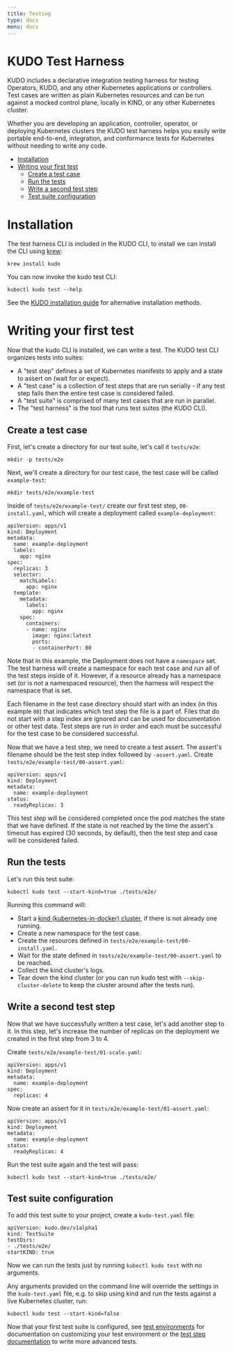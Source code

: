 ```yaml
---
title: Testing
type: docs
menu: docs
---
```


# KUDO Test Harness

KUDO includes a declarative integration testing harness for testing Operators, KUDO, and any other Kubernetes applications or controllers. Test cases are written as plain Kubernetes resources and can be run against a mocked control plane, locally in KIND, or any other Kubernetes cluster.

Whether you are developing an application, controller, operator, or deploying Kubernetes clusters the KUDO test harness helps you easily write portable end-to-end, integration, and conformance tests for Kubernetes without needing to write any code.

* [Installation](#installation)
* [Writing your first test](#writing-your-first-test)
   * [Create a test case](#create-a-test-case)
   * [Run the tests](#run-the-tests)
   * [Write a second test step](#write-a-second-test-step)
   * [Test suite configuration](#test-suite-configuration)

# Installation

The test harness CLI is included in the KUDO CLI, to install we can install the CLI using [krew](https://github.com/kubernetes-sigs/krew):

```
krew install kudo
```

You can now invoke the kudo test CLI:

```
kubectl kudo test --help
```

See the [KUDO installation guide](/docs/cli#install) for alternative installation methods.

# Writing your first test

Now that the kudo CLI is installed, we can write a test. The KUDO test CLI organizes tests into suites:

* A "test step" defines a set of Kubernetes manifests to apply and a state to assert on (wait for or expect).
* A "test case" is a collection of test steps that are run serially - if any test step fails then the entire test case is considered failed.
* A "test suite" is comprised of many test cases that are run in parallel.
* The "test harness" is the tool that runs test suites (the KUDO CLI).

## Create a test case

First, let's create a directory for our test suite, let's call it `tests/e2e`:

```
mkdir -p tests/e2e
```

Next, we'll create a directory for our test case, the test case will be called `example-test`:

```
mkdir tests/e2e/example-test
```

Inside of `tests/e2e/example-test/` create our first test step, `00-install.yaml`, which will create a deployment called `example-deployment`:

```
apiVersion: apps/v1
kind: Deployment
metadata:
  name: example-deployment
  labels:
    app: nginx
spec:
  replicas: 3
  selector:
    matchLabels:
      app: nginx
  template:
    metadata:
      labels:
        app: nginx
    spec:
      containers:
      - name: nginx
        image: nginx:latest
        ports:
        - containerPort: 80
```

Note that in this example, the Deployment does not have a `namespace` set. The test harness will create a namespace for each test case and run all of the test steps inside of it. However, if a resource already has a namespace set (or is not a namespaced resource), then the harness will respect the namespace that is set.

Each filename in the test case directory should start with an index (in this example `00`) that indicates which test step the file is a part of. Files that do not start with a step index are ignored and can be used for documentation or other test data. Test steps are run in order and each must be successful for the test case to be considered successful.

Now that we have a test step, we need to create a test assert. The assert's filename should be the test step index followed by `-assert.yaml`. Create `tests/e2e/example-test/00-assert.yaml`:

```
apiVersion: apps/v1
kind: Deployment
metadata:
  name: example-deployment
status:
  readyReplicas: 3
```

This test step will be considered completed once the pod matches the state that we have defined. If the state is not reached by the time the assert's timeout has expired (30 seconds, by default), then the test step and case will be considered failed.

## Run the tests

Let's run this test suite:

```
kubectl kudo test --start-kind=true ./tests/e2e/
```

Running this command will:

* Start a [kind (kubernetes-in-docker) cluster](https://github.com/kubernetes-sigs/kind), if there is not already one running.
* Create a new namespace for the test case.
* Create the resources defined in `tests/e2e/example-test/00-install.yaml`.
* Wait for the state defined in `tests/e2e/example-test/00-assert.yaml` to be reached.
* Collect the kind cluster's logs.
* Tear down the kind cluster (or you can run kudo test with `--skip-cluster-delete` to keep the cluster around after the tests run).

## Write a second test step

Now that we have successfully written a test case, let's add another step to it. In this step, let's increase the number of replicas on the deployment we created in the first step from 3 to 4.

Create `tests/e2e/example-test/01-scale.yaml`:

```
apiVersion: apps/v1
kind: Deployment
metadata:
  name: example-deployment
spec:
  replicas: 4
```

Now create an assert for it in `tests/e2e/example-test/01-assert.yaml`:

```
apiVersion: apps/v1
kind: Deployment
metadata:
  name: example-deployment
status:
  readyReplicas: 4
```

Run the test suite again and the test will pass:

```
kubectl kudo test --start-kind=true ./tests/e2e/
```

## Test suite configuration

To add this test suite to your project, create a `kudo-test.yaml` file:

```
apiVersion: kudo.dev/v1alpha1
kind: TestSuite
testDirs:
- ./tests/e2e/
startKIND: true
```

Now we can run the tests just by running `kubectl kudo test` with no arguments.

Any arguments provided on the command line will override the settings in the `kudo-test.yaml` file, e.g. to skip using kind and run the tests against a live Kubernetes cluster, run:

```
kubectl kudo test --start-kind=false
```

Now that your first test suite is configured, see [test environments](/docs/testing/test-environments) for documentation on customizing your test environment or the [test step documentation](/docs/testing/steps) to write more advanced tests.
